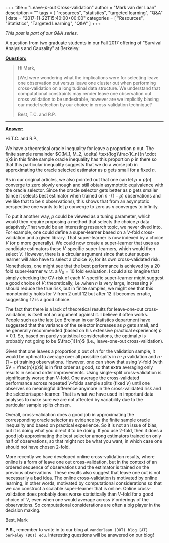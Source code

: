 +++
title = "Leave-$p$-out Cross-validation"
author = "Mark van der Laan"
description = ""
tags = [
    "resources",
    "statistics",
    "targeted learning",
    "Q&A"
]
date = "2017-11-22T15:40:00+00:00"
categories = [
    "Resources",
    "Statistics",
    "Targeted Learning",
    "Q&A"
]
+++

_This post is part of our Q&A series._

A question from two graduate students in our Fall 2017 offering of "Survival
Analysis and Causality" at Berkeley:

<u>**Question:**</u>

> Hi Mark,
>
> [We] were wondering what the implications were for selecting leave one
> observation out versus leave one cluster out when performing cross-validation
> on a longitudinal data structure. We understand that computational constraints
> may render leave one observation out cross validation to be undesirable,
> however are we implicitly biasing our model selection by our choice in
> cross-validation technique?
>
> Best,
> T.C. and R.P.

---

<u>**Answer:**</u>

Hi T.C. and R.P.,

We have a theoretical oracle inequality for leave a proportion $p$ out. The
finite sample remainder $C(M_1, M_2, \delta) \text{log}\frac{K_n}{n \cdot p}$ in
this finite sample oracle inequality has this proportion $p$ in there so that
this particular inequality suggests that we do a worse job in approximating the
oracle selected estimator as $p$ gets small for a fixed $n$.

As in our original articles, we also pointed out that one can let $p = p(n)$
converge to zero slowly enough and still obtain asymptotic equivalence with the
oracle selector. Since the oracle selector gets better as $p$ gets smaller
(since it selects best estimator when trained on $n \cdot (1 - p)$ observations
and we like that to be $n$ observations), this shows that from an asymptotic
perspective one wants to let $p$ converge to zero as $n$ converges to infinity.

To put it another way, $p$ could be viewed as a tuning parameter, which would
then require proposing a method that selects the choice $p$ data adaptively.That
would be an interesting research topic, we never dived into. For example, one
could define a super-learner based on a $V$-fold cross-validation and a given
library. That super-learner is now indexed by a choice $V$ (or $p$ more
generally). We could now create a super-learner that uses as candidate
estimators these $V$-specific super-learners, which would then select $V$.
However, there is a circular argument since that outer super-learner will also
have to select a choice $V_0$ for its own cross-validated risk. Nonetheless, one
might see that the best performance is achieved by a $20$ fold super-learner
w.r.t. a $V_0 = 10$ fold evaluation. I could also imagine that simply checking
the CV-risk of each $V$-specific super-learner might suggest a good choice of
$V$: theoretically, i.e .when $n$ is very large, increasing $V$ should reduce
the true risk, but in finite samples, we might see that this monotonicity holds
for $V$ from $2$ until $12$ but after $12$ it becomes erratic, suggesting $12$
is a good choice.

The fact that there is a lack of theoretical results for leave-one-out
cross-validation, is itself not an argument against it. I believe it often
works. People such as the late Leo Breiman in our Statistics department have
suggested that the variance of the selector increases as $p$ gets small, and he
generally recommended (based on his extensive practical experience) $p = 0.1$.
So, based on purely statistical considerations, the optimal $p$ is probably not
going to be $\frac{1}{n}$ (i.e., leave-one-out cross-validation).

Given that one leaves a proportion $p$ out of $n$ for the validation sample, it
would be optimal to average over all possible splits in $n \cdot p$ validation
and $n \cdot (1 - p)$ training observations. However, one can show that using
$V$-fold (with $V = \frac{n}{p}$) is in first order as good, so that extra
averaging only results in second order improvements. Using single-split
cross-validation is significantly worse than $V$-fold. One average the
cross-validated performance across repeated $V$-folds sample splits (fixed $V$)
until one observes no meaningful difference anymore in the cross-validated risk
and the selector/super-learner. That is what we have used in important data
analyses to make sure we are not affected by variability due to the particular
sample splits chosen.

Overall, cross-validation does a good job in approximating the corresponding
oracle selector as evidence by the finite sample oracle inequality and based on
practical experience. So it is not an issue of bias, but it is doing what you
direct it to be doing. If you use $2$-fold, then it does a good job
approximating the best selector among estimators trained on only half of
observations, so that might not be what you want, in which case one should not
have chosen $2$-fold.

More recently we have developed online cross-validation results, where online is
a form of leave one out cross-validation, but in the context of an ordered
sequence of observations and the estimator is trained on the previous
observations. These results also suggest that leave one out is not necessarily
a bad idea. The online cross-validation is motivated by online learning, in
other words, motivated by computational considerations so that we can construct
a scalable super-learner that is online. Online cross-validation does probably
does worse statistically than $V$-fold for a good choice of $V$, even when one
would average across $V$ orderings of the observations. So computational
considerations are often a big player in the decision making.

Best,
Mark

__P.S.__, remember to write in to our blog at `vanderlaan (DOT) blog [AT]
berkeley (DOT) edu`. Interesting questions will be answered on our blog!

